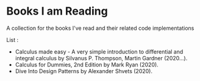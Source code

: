 # Books I am Reading
A collection for the books I've read and their related code implementations

List :

* Calculus made easy - A very simple introduction to differential and integral calculus by Silvanus P. Thompson, Martin Gardner (2020...).
* Calculus for Dummies, 2nd Edition by Mark Ryan (2020).
* Dive Into Design Patterns by Alexander Shvets (2020).
